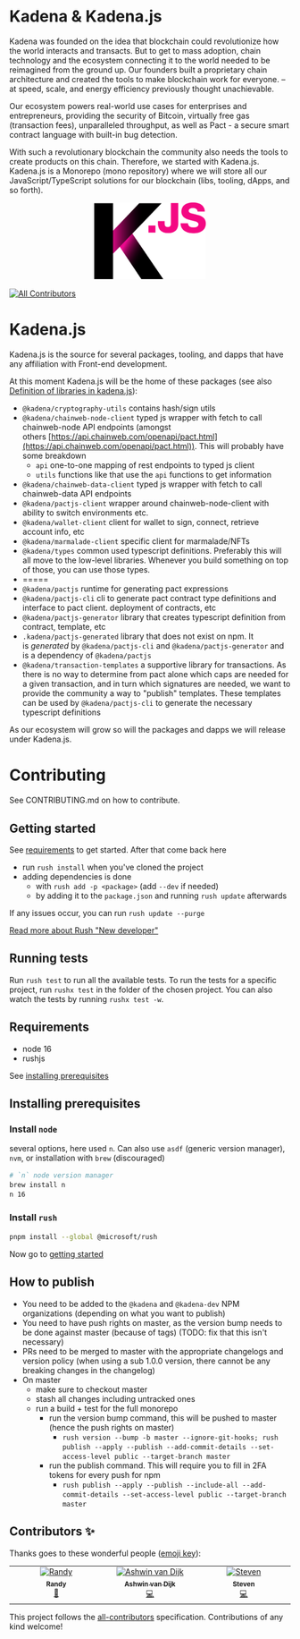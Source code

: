# Kadena & Kadena.js

Kadena was founded on the idea that blockchain could revolutionize how the world
interacts and transacts. But to get to mass adoption, chain technology and the
ecosystem connecting it to the world needed to be reimagined from the ground up.
Our founders built a proprietary chain architecture and created the tools to
make blockchain work for everyone. – at speed, scale, and energy efficiency
previously thought unachievable.

Our ecosystem powers real-world use cases for enterprises and entrepreneurs,
providing the security of Bitcoin, virtually free gas (transaction fees),
unparalleled throughput, as well as Pact - a secure smart contract language with
built-in bug detection.

With such a revolutionary blockchain the community also needs the tools to
create products on this chain. Therefore, we started with Kadena.js. Kadena.js
is a Monorepo (mono repository) where we will store all our
JavaScript/TypeScript solutions for our blockchain (libs, tooling, dApps, and so
forth).

<p align="center">
  <picture>
    <source srcset="./common/images/Kadena.JS_logo-white.png" media="(prefers-color-scheme: dark)"/>
    <img src="./common/images/Kadena.JS_logo-black.png" width="200" alt="kadena.js logo" />
  </picture>
</p>


<!-- ALL-CONTRIBUTORS-BADGE:START - Do not remove or modify this section -->
[![All Contributors](https://img.shields.io/badge/all_contributors-2-orange.svg?style=flat-square)](#contributors-)
<!-- ALL-CONTRIBUTORS-BADGE:END -->


# Kadena.js

Kadena.js is the source for several packages, tooling, and dapps that have any
affiliation with Front-end development.

At this moment Kadena.js will be the home of these packages (see also
[Definition of libraries in kadena.js](https://github.com/kadena-community/kadena.js/issues/42)):

- `@kadena/cryptography-utils` contains hash/sign utils
- `@kadena/chainweb-node-client` typed js wrapper with fetch to call
  chainweb-node API endpoints (amongst
  others [https://api.chainweb.com/openapi/pact.html](https://api.chainweb.com/openapi/pact.html)).
  This will probably have some breakdown
  - `api` one-to-one mapping of rest endpoints to typed js client
  - `utils` functions like that use the `api` functions to get information
- `@kadena/chainweb-data-client` typed js wrapper with fetch to call
  chainweb-data API endpoints
- `@kadena/pactjs-client` wrapper around chainweb-node-client with ability to
  switch environments etc.
- `@kadena/wallet-client` client for wallet to sign, connect, retrieve account
  info, etc
- `@kadena/marmalade-client` specific client for marmalade/NFTs
- `@kadena/types` common used typescript definitions. Preferably this will all
  move to the low-level libraries. Whenever you build something on top of those,
  you can use those types.
- =====
- `@kadena/pactjs` runtime for generating pact expressions
- `@kadena/pactjs-cli` cli to generate pact contract type definitions and
  interface to pact client. deployment of contracts, etc
- `@kadena/pactjs-generator` library that creates typescript definition from
  contract, template, etc
- `.kadena/pactjs-generated` library that does not exist on npm. It
  is *generated* by `@kadena/pactjs-cli` and `@kadena/pactjs-generator` and is a
  dependency of `@kadena/pactjs`
- `@kadena/transaction-templates` a supportive library for transactions. As
  there is no way to determine from pact alone which caps are needed for a given
  transaction, and in turn which signatures are needed, we want to provide the
  community a way to "publish" templates. These templates can be used
  by `@kadena/pactjs-cli` to generate the necessary typescript definitions

As our ecosystem will grow so will the packages and dapps we will release under
Kadena.js.

# Contributing

See CONTRIBUTING.md on how to contribute.

## Getting started

See [requirements](#requirements) to get started. After that come back here

- run `rush install` when you've cloned the project
- adding dependencies is done
  - with `rush add -p <package>` (add `--dev` if needed)
  - by adding it to the `package.json` and running `rush update` afterwards

If any issues occur, you can run `rush update --purge`

[Read more about Rush "New developer"](https://rushjs.io/pages/developer/new_developer/)

## Running tests

Run `rush test` to run all the available tests. To run the tests for a specific
project, run `rushx test` in the folder of the chosen project. You can also
watch the tests by running `rushx test -w`.

## Requirements

- node 16
- rushjs

See [installing prerequisites](#installing-prerequisites)

## Installing prerequisites

### Install `node`

several options, here used `n`. Can also use `asdf` (generic version manager),
`nvm`, or installation with `brew` (discouraged)

```sh
# `n` node version manager
brew install n
n 16
```

### Install `rush`

```sh
pnpm install --global @microsoft/rush
```

Now go to [getting started](#getting-started)

## How to publish

- You need to be added to the `@kadena` and `@kadena-dev` NPM organizations
  (depending on what you want to publish)
- You need to have push rights on master, as the version bump needs to be done
  against master (because of tags) (TODO: fix that this isn't necessary)
- PRs need to be merged to master with the appropriate changelogs and version
  policy (when using a sub 1.0.0 version, there cannot be any breaking changes
  in the changelog)
- On master
  - make sure to checkout master
  - stash all changes including untracked ones
  - run a build + test for the full monorepo
    - run the version bump command, this will be pushed to master (hence the
      push rights on master)
      - `rush version --bump -b master --ignore-git-hooks; rush publish --apply --publish --add-commit-details --set-access-level public --target-branch master`
    - run the publish command. This will require you to fill in 2FA tokens for
      every push for npm
      - `rush publish --apply --publish --include-all --add-commit-details --set-access-level public --target-branch master`

## Contributors ✨

Thanks goes to these wonderful people ([emoji key](https://allcontributors.org/docs/en/emoji-key)):

<!-- ALL-CONTRIBUTORS-LIST:START - Do not remove or modify this section -->
<!-- prettier-ignore-start -->
<!-- markdownlint-disable -->
<table>
  <tbody>
    <tr>
      <td align="center" valign="top" width="14.28%"><a href="http://www.randynamic.com"><img src="https://avatars.githubusercontent.com/u/1035101?v=4?s=100" width="100px;" alt="Randy"/><br /><sub><b>Randy</b></sub></a><br /><a href="https://github.com/kadena-community/kadena.js/commits?author=Randynamic" title="Documentation">📖</a></td>
      <td align="center" valign="top" width="14.28%"><a href="https://github.com/ash-vd"><img src="https://avatars.githubusercontent.com/u/9663397?v=4?s=100" width="100px;" alt="Ashwin van Dijk"/><br /><sub><b>Ashwin van Dijk</b></sub></a><br /><a href="https://github.com/kadena-community/kadena.js/commits?author=ash-vd" title="Code">💻</a></td>
      <td align="center" valign="top" width="14.28%"><a href="https://github.com/sstraatemans"><img src="https://avatars.githubusercontent.com/u/4015521?v=4?s=100" width="100px;" alt="Steven"/><br /><sub><b>Steven</b></sub></a><br /><a href="https://github.com/kadena-community/kadena.js/commits?author=sstraatemans" title="Code">💻</a></td>
    </tr>
  </tbody>
</table>

<!-- markdownlint-restore -->
<!-- prettier-ignore-end -->

<!-- ALL-CONTRIBUTORS-LIST:END -->

This project follows the [all-contributors](https://github.com/all-contributors/all-contributors) specification. Contributions of any kind welcome!
